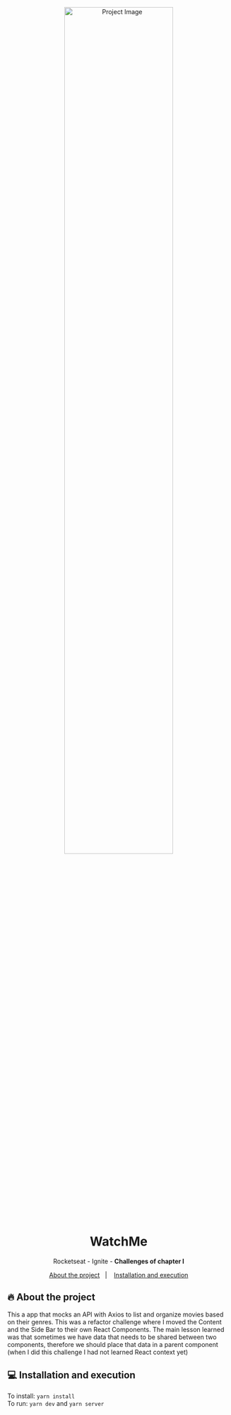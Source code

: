 <p align="center">
    <img width="70%" src="https://imgur.com/MhyY99N.png" alt="Project Image"/>
</p>

<h1 align="center">WatchMe</h1>
<p align="center">Rocketseat - Ignite - <strong>Challenges of chapter I</strong></p>
<p align="center">
  <a href="#-about-the-project">About the project</a>&nbsp;&nbsp;&nbsp;|&nbsp;&nbsp;&nbsp;
  <a href="#-installation-and-execution">Installation and execution</a>
</p>

## 🔥 About the project
This a app that mocks an API with Axios to list and organize movies based on their genres. This was a refactor challenge where I moved the Content and the Side Bar to their own React Components. The main lesson learned was that sometimes we have data that needs to be shared between two components, therefore we should place that data in a parent component (when I did this challenge I had not learned React context yet)


## 💻 Installation and execution
To install: `yarn install`<br>
To run: `yarn dev` and `yarn server`